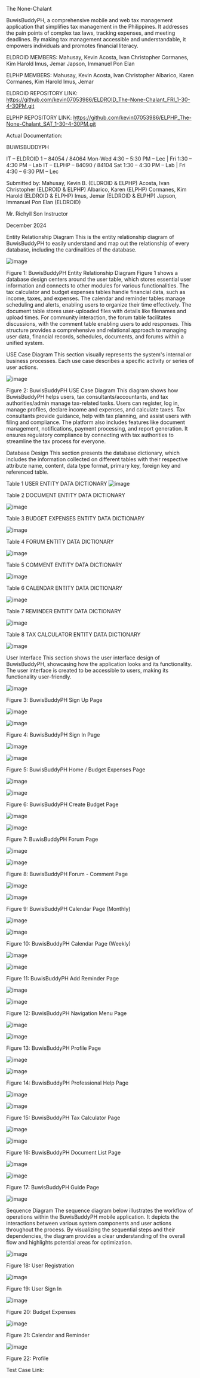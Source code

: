The None-Chalant

BuwisBuddyPH, a comprehensive mobile and web tax management application that simplifies tax management in the Philippines. It addresses the pain points of complex tax laws, tracking expenses, and meeting deadlines. By making tax management accessible and understandable, it empowers individuals and promotes financial literacy.

ELDROID MEMBERS:
  Mahusay, Kevin
  Acosta, Ivan Christopher
  Cormanes, Kim Harold
  Imus, Jemar
  Japson, Immanuel Pon Elan

ELPHP MEMBERS:
  Mahusay, Kevin
  Acosta, Ivan Christopher
  Albarico, Karen 
  Cormanes, Kim Harold
  Imus, Jemar

ELDROID REPOSITORY LINK:
https://github.com/kevin07053986/ELDROID_The-None-Chalant_FRI_1-30-4-30PM.git

ELPHP REPOSITORY LINK:
https://github.com/kevin07053986/ELPHP_The-None-Chalant_SAT_1-30-4-30PM.git   


Actual Documentation:

BUWISBUDDYPH

IT – ELDROID 1 – 84054 / 84064
Mon-Wed 4:30 – 5:30 PM – Lec | Fri 1:30 – 4:30 PM – Lab 
IT – ELPHP – 84090 / 84104
Sat 1:30 – 4:30 PM – Lab | Fri 4:30 – 6:30 PM – Lec

Submitted by:
Mahusay, Kevin B. (ELDROID & ELPHP)
Acosta, Ivan Christopher (ELDROID & ELPHP)
Albarico, Karen (ELPHP)
Cormanes, Kim Harold (ELDROID & ELPHP)
Imus, Jemar (ELDROID & ELPHP)
Japson, Immanuel Pon Elan (ELDROID)

Mr. Richyll Son
Instructor

December 2024

Entity Relationship Diagram
	This is the entity relationship diagram of BuwisBuddyPH to easily understand and map out the relationship of every database, including the cardinalities of the database.
 
![image](https://github.com/user-attachments/assets/af1e8d9d-6c95-4ac5-b790-c98a22a887c0)

Figure 1: BuwisBuddyPH Entity Relationship Diagram
Figure 1 shows a database design centers around the user table, which stores essential user information and connects to other modules for various functionalities. The tax calculator and budget expenses tables handle financial data, such as income, taxes, and expenses. The calendar and reminder tables manage scheduling and alerts, enabling users to organize their time effectively. The document table stores user-uploaded files with details like filenames and upload times. For community interaction, the forum table facilitates discussions, with the comment table enabling users to add responses. This structure provides a comprehensive and relational approach to managing user data, financial records, schedules, documents, and forums within a unified system.

USE Case Diagram
This section visually represents the system's internal or business processes. Each use case describes a specific activity or series of user actions.

![image](https://github.com/user-attachments/assets/3369e816-9287-4922-8856-13ed5495d5ce)

Figure 2: BuwisBuddyPH USE Case Diagram
This diagram shows how BuwisBuddyPH helps users, tax consultants/accountants, and tax authorities/admin manage tax-related tasks. Users can register, log in, manage profiles, declare income and expenses, and calculate taxes. Tax consultants provide guidance, help with tax planning, and assist users with filing and compliance. The platform also includes features like document management, notifications, payment processing, and report generation. It ensures regulatory compliance by connecting with tax authorities to streamline the tax process for everyone.

Database Design
This section presents the database dictionary, which includes the information collected on different tables with their respective attribute name, content, data type format, primary key, foreign key and referenced table.

Table 1
USER ENTITY DATA DICTIONARY
![image](https://github.com/user-attachments/assets/c13b0ee6-5ae7-4f4c-b0bd-cd3fe7171874)


Table 2
DOCUMENT ENTITY DATA DICTIONARY

![image](https://github.com/user-attachments/assets/d40ea907-be44-4410-997d-1cfcc9a4e129)


Table 3
BUDGET EXPENSES ENTITY DATA DICTIONARY

![image](https://github.com/user-attachments/assets/a3d11f30-02bd-4cb5-acdd-003d7721cc59)


Table 4
FORUM ENTITY DATA DICTIONARY

![image](https://github.com/user-attachments/assets/4f9ba0eb-6317-4382-b35b-334069c32f8f)


Table 5
COMMENT ENTITY DATA DICTIONARY

![image](https://github.com/user-attachments/assets/f4f4c123-7ed8-4f12-9671-65edba8987a3)


Table 6
CALENDAR ENTITY DATA DICTIONARY

![image](https://github.com/user-attachments/assets/c647aa44-0ef8-42a0-8b38-659081dcc1e3)


Table 7
REMINDER ENTITY DATA DICTIONARY

![image](https://github.com/user-attachments/assets/b46a1249-8e0c-451f-aa0c-e65d69f183e0)


Table 8
TAX CALCULATOR ENTITY DATA DICTIONARY

![image](https://github.com/user-attachments/assets/bc99b452-d93a-4be4-9cda-486cfb6b7c11)

User Interface
This section shows the user interface design of BuwisBuddyPH, showcasing how the application looks and its functionality. The user interface is created to be accessible to users, making its functionality user-friendly.

![image](https://github.com/user-attachments/assets/808ce4c7-aaaa-4034-be73-23772a254197)

Figure 3: BuwisBuddyPH Sign Up Page

![image](https://github.com/user-attachments/assets/220ef22e-6df0-4f28-8909-416acdb37e68)


![image](https://github.com/user-attachments/assets/54c021c6-94c5-4734-92d4-0db1e5f15fb8)

Figure 4: BuwisBuddyPH Sign In Page

![image](https://github.com/user-attachments/assets/86ddf818-5335-49e2-8c63-cddac71c51be)


![image](https://github.com/user-attachments/assets/ce92660b-1256-4588-8560-9098ffbafa35)

Figure 5: BuwisBuddyPH Home / Budget Expenses Page

![image](https://github.com/user-attachments/assets/abfb9b92-7877-45ca-8223-2b8c32eb64b2)


![image](https://github.com/user-attachments/assets/786159ac-95af-4be1-aaa3-9cd515b8b59e)

Figure 6: BuwisBuddyPH Create Budget Page

![image](https://github.com/user-attachments/assets/65bf3a2c-004f-4974-9d8d-f5b3de839f72)


![image](https://github.com/user-attachments/assets/7e6e04a2-93cc-42b4-a704-621e80e0b579)

Figure 7: BuwisBuddyPH Forum Page

![image](https://github.com/user-attachments/assets/016587ef-88fb-4e91-935e-c797a9fb31f5)


![image](https://github.com/user-attachments/assets/ba5baac8-fe3c-4b6e-8531-27afd4003571)

Figure 8: BuwisBuddyPH Forum - Comment Page

![image](https://github.com/user-attachments/assets/d68f6f3d-e922-4ab9-9efc-207164650380)


![image](https://github.com/user-attachments/assets/b36c0c6a-5c63-436e-8e95-a9500d02990b)

Figure 9: BuwisBuddyPH Calendar Page (Monthly)

![image](https://github.com/user-attachments/assets/031abab2-48ff-460d-9e43-a36baac9324f)


![image](https://github.com/user-attachments/assets/3fd3ab63-e7ad-47fc-a104-d244b8a7f9c6)

Figure 10: BuwisBuddyPH Calendar Page (Weekly)

![image](https://github.com/user-attachments/assets/063447ba-78ef-4d42-94de-58afe267e794)


![image](https://github.com/user-attachments/assets/75038e9a-3189-4153-b7c8-34bce81ca9d8)

Figure 11: BuwisBuddyPH Add Reminder Page

![image](https://github.com/user-attachments/assets/be989bec-8be3-47c4-98c3-2479221059b3)


![image](https://github.com/user-attachments/assets/ce06f045-e6a0-403a-bd50-650c36725103)

Figure 12: BuwisBuddyPH Navigation Menu Page

![image](https://github.com/user-attachments/assets/72aa12a2-7666-42ee-9f89-de8a40f95f02)


![image](https://github.com/user-attachments/assets/e3f77818-81ea-4e95-9d9f-529a0f824645)

Figure 13: BuwisBuddyPH Profile Page

![image](https://github.com/user-attachments/assets/db003627-e270-491a-ab1d-213b8d142545)


![image](https://github.com/user-attachments/assets/0212f03d-015a-4ac6-a77d-3eddc4f9cb25)

Figure 14: BuwisBuddyPH Professional Help Page

![image](https://github.com/user-attachments/assets/0fdb1594-a44b-4794-88df-1dd4a3b27a6d)


![image](https://github.com/user-attachments/assets/19182333-8da7-41e7-b0a6-04f5996254df)

Figure 15: BuwisBuddyPH Tax Calculator Page

![image](https://github.com/user-attachments/assets/7134e4f4-2ced-46a0-8b95-2776b36c8127)


![image](https://github.com/user-attachments/assets/7d558a7e-e18a-4a9e-8783-6d879e735233)

Figure 16: BuwisBuddyPH Document List Page

![image](https://github.com/user-attachments/assets/b13aa593-e4e2-4d72-9937-eac172a7eaa9)


![image](https://github.com/user-attachments/assets/58a646c0-7ebd-4341-afb9-2ed8071dfd38)

Figure 17: BuwisBuddyPH Guide Page

![image](https://github.com/user-attachments/assets/e179144a-7476-4c82-bb9e-45190e3cc5b7)


Sequence Diagram
	The sequence diagram below illustrates the workflow of operations within the BuwisBuddyPH mobile application. It depicts the interactions between various system components and user actions throughout the process. By visualizing the sequential steps and their dependencies, the diagram provides a clear understanding of the overall flow and highlights potential areas for optimization.

![image](https://github.com/user-attachments/assets/4637e545-0d7c-4f75-ba17-bb42b284be92)

Figure 18: User Registration


![image](https://github.com/user-attachments/assets/afa9b8b9-3677-43d4-914e-14c5e8c89564)

Figure 19: User Sign In


![image](https://github.com/user-attachments/assets/71e21fa5-e211-41d1-a7cd-b4621959111d)

Figure 20: Budget Expenses


![image](https://github.com/user-attachments/assets/4d3ca546-fa86-41c2-9df2-588354baf03b)

Figure 21: Calendar and Reminder


![image](https://github.com/user-attachments/assets/ee9ad5fb-a2b9-4359-b8ac-a6b894b41e79)

Figure 22: Profile


Test Case Link:

